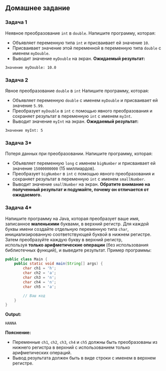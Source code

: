 ## Домашнее задание

### Задача 1
Неявное преобразование `int` в `double`.
Напишите программу, которая:
- Объявляет переменную типа `int` и присваивает ей значение `10`.
- Присваивает значение этой переменной в переменную типа `double` с именем `myDouble`.
- Выводит значение `myDouble` на экран.
  **Ожидаемый результат:**
```none
Значение myDouble: 10.0
```

### Задача 2
Явное преобразование `double` в `int`
Напишите программу, которая:
- Объявляет переменную `double` с именем `myDouble` и присваивает ей значение `5.99`.
- Преобразует `myDouble` в `int` с помощью явного преобразования и сохраняет результат в переменную `int` с именем `myInt`.
- Выводит значение `myInt` на экран.
  **Ожидаемый результат:**
```none
Значение myInt: 5
```

### Задача 3*
Потеря данных при преобразовании.
Напишите программу, которая:
- Объявляет переменную `long` с именем `bigNumber` и присваивает ей значение `15000000000` (15 миллиардов).
- Преобразует `bigNumber` в `int` с помощью явного преобразования и сохраняет результат в переменную `int` с именем `smallNumber`.
- Выводит значение `smallNumber` на экран.
  **Обратите внимание на полученный результат и подумайте, почему он отличается от ожидаемого.**

### Задача 4*
Напишите программу на Java, которая преобразует ваше имя, записанное **маленькими** буквами, в верхний регистр.
Для каждой буквы имени создайте отдельную переменную типа `char`, инициализированную соответствующей буквой в нижнем регистре.
Затем преобразуйте каждую букву в верхний регистр, используя **только арифметические операции** (без использования библиотечных функций), и выведите результат.
Пример программы:
```java
public class Main {
    public static void main(String[] args) {
        char ch1 = 'h';
        char ch2 = 'a';
        char ch3 = 'n';
        char ch4 = 'n';
        char ch5 = 'a';

        // Ваш код
    }
}
```

**Output:**
```none
HANNA
```

**Пояснение:**
- Переменные `ch1`, `ch2`, `ch3`, `ch4` и `ch5` должны быть преобразованы из нижнего регистра в верхний с использованием только арифметических операций.
- Вывод результата должен быть в виде строки с именем в верхнем регистре.
